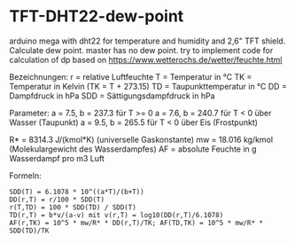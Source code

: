 # TFT-DHT22-dew-point
arduino mega with dht22 for temperature and humidity and 2,6" TFT shield. Calculate dew point.
master has no dew point. try to implement code for calculation of dp based on https://www.wetterochs.de/wetter/feuchte.html

Bezeichnungen:
r = relative Luftfeuchte
T = Temperatur in °C
TK = Temperatur in Kelvin (TK = T + 273.15)
TD = Taupunkttemperatur in °C
DD = Dampfdruck in hPa
SDD = Sättigungsdampfdruck in hPa

Parameter:
a = 7.5, b = 237.3 für T >= 0
a = 7.6, b = 240.7 für T < 0 über Wasser (Taupunkt)
a = 9.5, b = 265.5 für T < 0 über Eis (Frostpunkt)

R* = 8314.3 J/(kmol*K) (universelle Gaskonstante)
mw = 18.016 kg/kmol (Molekulargewicht des Wasserdampfes)
AF = absolute Feuchte in g Wasserdampf pro m3 Luft

Formeln:

    SDD(T) = 6.1078 * 10^((a*T)/(b+T))
    DD(r,T) = r/100 * SDD(T)
    r(T,TD) = 100 * SDD(TD) / SDD(T)
    TD(r,T) = b*v/(a-v) mit v(r,T) = log10(DD(r,T)/6.1078)
    AF(r,TK) = 10^5 * mw/R* * DD(r,T)/TK; AF(TD,TK) = 10^5 * mw/R* * SDD(TD)/TK

